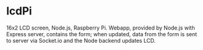 # lcdPi
16x2 LCD screen, Node.js, Raspberry Pi. Webapp, provided by Node.js with Express server, contains the form; when updated, data from the form is sent to server via Socket.io and the Node backend updates LCD.
